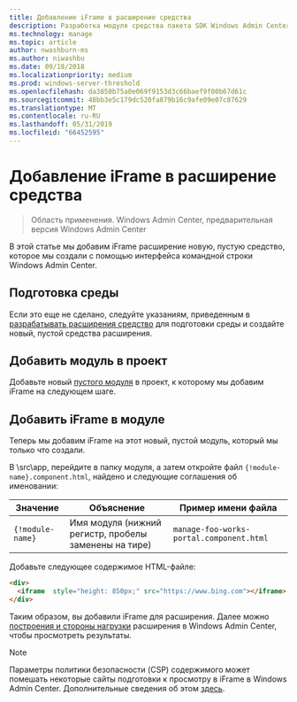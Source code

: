```yaml
---
title: Добавление iFrame в расширение средства
description: Разработка модуля средства пакета SDK Windows Admin Center (Гонолулу проекта) - добавить iFrame в расширение средства
ms.technology: manage
ms.topic: article
author: nwashburn-ms
ms.author: niwashbu
ms.date: 09/18/2018
ms.localizationpriority: medium
ms.prod: windows-server-threshold
ms.openlocfilehash: da3850b75a0e069f9153d3c66baef9f00b67d61c
ms.sourcegitcommit: 48bb3e5c179dc520fa879b16c9afe09e07c87629
ms.translationtype: MT
ms.contentlocale: ru-RU
ms.lasthandoff: 05/31/2019
ms.locfileid: "66452595"
---
```

# <a name="add-an-iframe-to-a-tool-extension"></a>Добавление iFrame в расширение средства

>Область применения. Windows Admin Center, предварительная версия Windows Admin Center

В этой статье мы добавим iFrame расширение новую, пустую средство, которое мы создали с помощью интерфейса командной строки Windows Admin Center.

## <a name="prepare-your-environment"></a>Подготовка среды ##

Если это еще не сделано, следуйте указаниям, приведенным в [разрабатывать расширения средство](../develop-tool.md) для подготовки среды и создайте новый, пустой средства расширения.

## <a name="add-a-module-to-your-project"></a>Добавить модуль в проект ##

Добавьте новый [пустого модуля](add-module.md) в проект, к которому мы добавим iFrame на следующем шаге.  

## <a name="add-an-iframe-to-your-module"></a>Добавить iFrame в модуле ##

Теперь мы добавим iFrame на этот новый, пустой модуль, который мы только что создали.

В \src\app\, перейдите в папку модуля, а затем откройте файл ```{!module-name}.component.html```, найдено и следующие соглашения об именовании:

| Значение | Объяснение | Пример имени файла |
| ----- | ----------- | ------- |
| ```{!module-name}``` | Имя модуля (нижний регистр, пробелы заменены на тире) | ```manage-foo-works-portal.component.html``` |
    
Добавьте следующее содержимое HTML-файле:

``` html
<div>
  <iframe  style="height: 850px;" src="https://www.bing.com"></iframe>
</div>
```

Таким образом, вы добавили iFrame для расширения.  Далее можно [построения и стороны нагрузки](../develop-tool.md#build-and-side-load-your-extension) расширения в Windows Admin Center, чтобы просмотреть результаты.

> [!Note]
> Параметры политики безопасности (CSP) содержимого может помешать некоторые сайты подготовки к просмотру в iFrame в Windows Admin Center. Дополнительные сведения об этом [здесь](https://content-security-policy.com/). 
